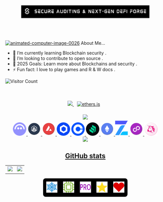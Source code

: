 <div align="center">
	<p align="center" style="padding: 50px; position: relative; width: 80%; margin: auto;">
        <a href="">
		<img src="./img/logo.png" alt="" width="520px" height="40px"/>
  	</a>
    </p>
  <br>
<div align="left">
<a href="https://www.animatedimages.org/cat-computer-56.htm"><img src="https://www.animatedimages.org/data/media/56/animated-computer-image-0026.gif" border="0" alt="animated-computer-image-0026" width="50px" height="50px"/></a>  About Me...                                   
    
  - 🔗 I’m currently learning Blockchain security .
  - 👐 I’m looking to contribute to open source .
  - 🥅 2025 Goals: Learn more about Blockchains and security .
  - ⚡ Fun fact: I love to play games and R & W docs .

  ![Visitor Count](https://profile-counter.glitch.me/thesandf/count.svg)
</div>
   <img src="https://www.animatedimages.org/data/media/562/animated-line-image-0429.gif" width="600px" height="6px"> 
<p align="center">
  <img src="https://skillicons.dev/icons?i=js,ts,react,nextjs,tailwind,bash,linux,nodejs,express,solidity" height="42"/><a href=''>
	  <img style="margin: 10px" src="https://res.cloudinary.com/divzjiip8/image/upload/v1624392472/logos/ethers_blue.png" alt="ethers.js" height="42">
</p>
  <img src="https://www.animatedimages.org/data/media/562/animated-line-image-0429.gif" width="500px"> 
	  <br>
   <img src="./img/aave.png" width="42" >
   <img src="./img/Arbitrum.png" width="42" >
   <img src="./img/Avalanche..png" width="42" >
   <img src="./img/Chainlink.png" width="42" >
   <img src="./img/Coinbase.png" width="42" >
   <img src="./img/Compound.png" width="42" >
   <img src="./img/Ethereum..png" width="42" >
   <img src="./img/oz.png" width="42" >
   <img src="./img/polygon.png" width="42" >
   <img src="./img/Uniswap.png" width="42" >
<br>
<img src="https://www.animatedimages.org/data/media/562/animated-line-image-0184.gif" width="1920" height=""></img>
<h2>GitHub stats</h2>
<table>
	<tr>
		<td>
			<img src="https://cosmo-github-readme-stats.vercel.app/api?username=the-sandf&show_icons=true&theme=github_dark" />
		</td>
		<td>
			<img src="https://cosmo-github-readme-stats.vercel.app/api/top-langs/?username=the-sandf&show_icons=true&theme=github_dark&layout=compact&langs_count=8" />
		</td>
	</tr>
</table>
<div style="background-color: black; padding: 10px; display: inline-block; border-radius: 8px;">
    <a href='https://archiveprogram.github.com/'><img src='./img/archive.gif' width='35' height='35' background-color='hsl(216deg 27.78% 7.06%)'></a> 
    <a href='https://docs.github.com/en/developers'><img src='./img/developers.gif' width='35' height='35'></a> 
    <a href='https://github.com/pricing'><img src='./img/pro.gif' width='35' height='35'></a> 
    <a href='https://stars.github.com/'><img src='./img/stars.gif' width='35' height='35'></a> 
    <a href='https://docs.github.com/en/github/supporting-the-open-source-community-with-github-sponsors'><img src='./img/sponsors.gif' width='35' height='35'></a>
</div>
</div>

